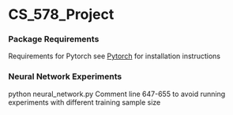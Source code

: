 # CS_578_Project

### Package Requirements

Requirements for Pytorch see [Pytorch](http://pytorch.org/) for installation instructions

### Neural Network Experiments
python neural_network.py
Comment line 647-655 to avoid running experiments with different training sample size

